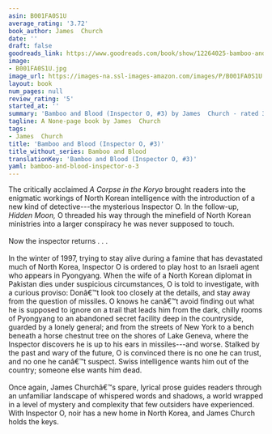 ```yaml
---
asin: B001FA0S1U
average_rating: '3.72'
book_author: James  Church
date: ''
draft: false
goodreads_link: https://www.goodreads.com/book/show/12264025-bamboo-and-blood
image:
- B001FA0S1U.jpg
image_url: https://images-na.ssl-images-amazon.com/images/P/B001FA0S1U.01._SCLZZZZZZZ.jpg
layout: book
num_pages: null
review_rating: '5'
started_at: ''
summary: 'Bamboo and Blood (Inspector O, #3) by James  Church - rated 3.72/5 on Goodreads'
tagline: A None-page book by James  Church
tags:
- James  Church
title: 'Bamboo and Blood (Inspector O, #3)'
title_without_series: Bamboo and Blood
translationKey: 'Bamboo and Blood (Inspector O, #3)'
yaml: bamboo-and-blood-inspector-o-3
---
```


<div>
  <div>
    <p>The critically acclaimed <i>A Corpse in the Koryo </i>brought readers into the enigmatic workings of North Korean intelligence with the introduction of a new kind of detective---the mysterious Inspector O. In the follow-up, <i>Hidden Moon,</i> O threaded his way through the minefield of North Korean ministries into a larger conspiracy he was never supposed to touch.<br /><br />Now the inspector returns . . .<br /><br />In the winter of 1997, trying to stay alive during a famine that has devastated much of North Korea, Inspector O is ordered to play host to an Israeli agent who appears in Pyongyang. When the wife of a North Korean diplomat in Pakistan dies under suspicious circumstances, O is told to investigate, with a curious proviso: Donâ€™t look too closely at the details, and stay away from the question of missiles. O knows he canâ€™t avoid finding out what he is supposed to ignore on a trail that leads him from the dark, chilly rooms of Pyongyang to an abandoned secret facility deep in the countryside, guarded by a lonely general; and from the streets of New York to a bench beneath a horse chestnut tree on the shores of Lake Geneva, where the Inspector discovers he is up to his ears in missiles---and worse. Stalked by the past and wary of the future, O is convinced there is no one he can trust, and no one he canâ€™t suspect. Swiss intelligence wants him out of the country; someone else wants him dead.<br /><br />Once again, James Churchâ€™s spare, lyrical prose guides readers through an unfamiliar landscape of whispered words and shadows, a world wrapped in a level of mystery and complexity that few outsiders have experienced. With Inspector O, noir has a new home in North Korea, and James Church holds the keys.</p>
  </div>
</div>